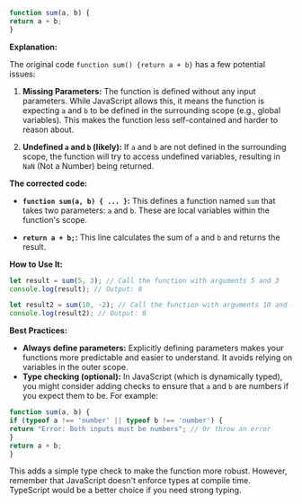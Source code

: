 ```javascript
function sum(a, b) {
return a + b;
}
```

**Explanation:**

The original code `function sum() {return a + b}` has a few potential issues:

1. **Missing Parameters:** The function is defined without any input parameters. While JavaScript allows this, it means
the function is expecting `a` and `b` to be defined in the surrounding scope (e.g., global variables). This makes the
function less self-contained and harder to reason about.

2. **Undefined `a` and `b` (likely):** If `a` and `b` are not defined in the surrounding scope, the function will try to
access undefined variables, resulting in `NaN` (Not a Number) being returned.

**The corrected code:**

* **`function sum(a, b) { ... }`:** This defines a function named `sum` that takes two parameters: `a` and `b`. These
are local variables within the function's scope.

* **`return a + b;`:** This line calculates the sum of `a` and `b` and returns the result.

**How to Use It:**

```javascript
let result = sum(5, 3); // Call the function with arguments 5 and 3
console.log(result); // Output: 8

let result2 = sum(10, -2); // Call the function with arguments 10 and -2
console.log(result2); // Output: 8
```

**Best Practices:**

* **Always define parameters:** Explicitly defining parameters makes your functions more predictable and easier to
understand. It avoids relying on variables in the outer scope.
* **Type checking (optional):** In JavaScript (which is dynamically typed), you might consider adding checks to ensure
that `a` and `b` are numbers if you expect them to be. For example:

```javascript
function sum(a, b) {
if (typeof a !== 'number' || typeof b !== 'number') {
return "Error: Both inputs must be numbers"; // Or throw an error
}
return a + b;
}
```

This adds a simple type check to make the function more robust. However, remember that JavaScript doesn't enforce types
at compile time. TypeScript would be a better choice if you need strong typing.